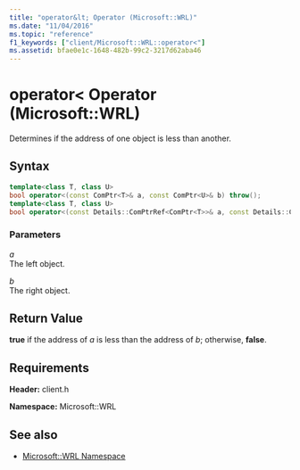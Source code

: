 ```yaml
---
title: "operator&lt; Operator (Microsoft::WRL)"
ms.date: "11/04/2016"
ms.topic: "reference"
f1_keywords: ["client/Microsoft::WRL::operator<"]
ms.assetid: bfae0e1c-1648-482b-99c2-3217d62aba46
---
```

# operator&lt; Operator (Microsoft::WRL)

Determines if the address of one object is less than another.

## Syntax

```cpp
template<class T, class U>
bool operator<(const ComPtr<T>& a, const ComPtr<U>& b) throw();
template<class T, class U>
bool operator<(const Details::ComPtrRef<ComPtr<T>>& a, const Details::ComPtrRef<ComPtr<U>>& b) throw();
```

### Parameters

*a*<br/>
The left object.

*b*<br/>
The right object.

## Return Value

**true** if the address of *a* is less than the address of *b*; otherwise, **false**.

## Requirements

**Header:** client.h

**Namespace:** Microsoft::WRL

## See also

- [Microsoft::WRL Namespace](microsoft-wrl-namespace.md)
